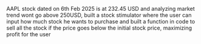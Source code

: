 AAPL stock dated on 6th Feb 2025 is at 232.45 USD and analyzing market trend wont go above 250USD, built a stock stimulator where the user can input how much stock he wants to purchase and built a function in code to sell all the stock if the price goes below the initial stock price, maximizing profit for the user
